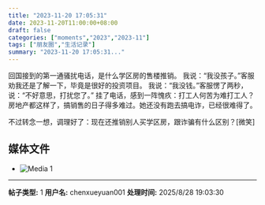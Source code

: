 ```yaml
---
title: "2023-11-20 17:05:31"
date: 2023-11-20T11:00:00+08:00
draft: false
categories: ["moments","2023","2023-11"]
tags: ["朋友圈","生活记录"]
summary: "2023-11-20 17:05:31..."
---
```


回国接到的第一通骚扰电话，是什么学区房的售楼推销。
​我说：“我没孩子。”
​客服劝我还是了解一下，毕竟是很好的投资项目。
​我说：“我没钱。”
​客服愣了两秒，说：“不好意思，打扰您了。”
​
​挂了电话，感到一阵愧疚：打工人何苦为难打工人？房地产都这样了，搞销售的日子得多难过。她还没有跑去搞电诈，已经很难得了。

​不过转念一想，调理好了：现在还推销别人买学区房，跟诈骗有什么区别？[微笑]

## 媒体文件

- ![Media 1](/Moments/photos/2023-11-20/202311201705310.jpg)

---

**帖子类型:** 1
**用户名:** chenxueyuan001
**处理时间:** 2025/8/28 19:03:30